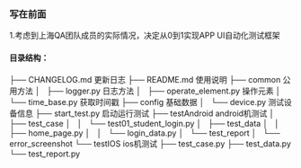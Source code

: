 ### 写在前面
1.考虑到上海QA团队成员的实际情况，决定从0到1实现APP UI自动化测试框架

#### 目录结构：
├── CHANGELOG.md             更新日志
├── README.md                使用说明
├── common                   公用方法
│   ├── logger.py            日志方法
│   ├── operate_element.py   操作元素
│   └── time_base.py         获取时间戳
├── config                   基础数据
│   └── device.py            测试设备信息
├── start_test.py            启动运行测试
├── testAndroid              android机测试
│   ├── test_case
│   │   └── test01_student_login.py
│   ├── test_data
│   │   ├── home_page.py
│   │   └── login_data.py
│   └── test_report
│       └── error_screenshot
└── testIOS                  ios机测试
    ├── test_case.py
    ├── test_data.py
    └── test_report.py